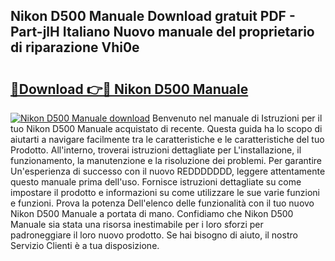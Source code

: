 ## Nikon D500 Manuale Download gratuit PDF - Part-jlH Italiano Nuovo manuale del proprietario di riparazione Vhi0e

# <h2><a href="http://dfc9z7x.blite.top/?on=Nikon+D500+Manuale">🔗Download 👉🔴 Nikon D500 Manuale</a></h2>

[![Nikon D500 Manuale download](https://i.imgur.com/lujVjoI.png)](http://dfc9z7x.blite.top/?on=Nikon+D500+Manuale)
Benvenuto nel manuale di Istruzioni per il tuo Nikon D500 Manuale acquistato di recente. Questa guida ha lo scopo di aiutarti a navigare facilmente tra le caratteristiche e le caratteristiche del tuo Prodotto. All'interno, troverai istruzioni dettagliate per L'installazione, il funzionamento, la manutenzione e la risoluzione dei problemi. Per garantire Un'esperienza di successo con il nuovo REDDDDDDD, leggere attentamente questo manuale prima dell'uso. Fornisce istruzioni dettagliate su come impostare il prodotto e informazioni su come utilizzare le sue varie funzioni e funzioni. Prova la potenza Dell'elenco delle funzionalità con il tuo nuovo Nikon D500 Manuale a portata di mano. Confidiamo che Nikon D500 Manuale sia stata una risorsa inestimabile per i loro sforzi per padroneggiare il loro nuovo prodotto. Se hai bisogno di aiuto, il nostro Servizio Clienti è a tua disposizione.
